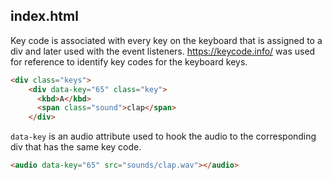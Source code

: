 ## index.html
Key code is associated with every key on the keyboard that is assigned to a div and later used with the event listeners.
https://keycode.info/ was used for reference to identify key codes for the keyboard keys.

```html
<div class="keys">
    <div data-key="65" class="key">
      <kbd>A</kbd>
      <span class="sound">clap</span>
    </div>
```
`data-key` is an audio attribute used to hook the audio to the corresponding div that has the same key code.

```html
<audio data-key="65" src="sounds/clap.wav"></audio>
```
